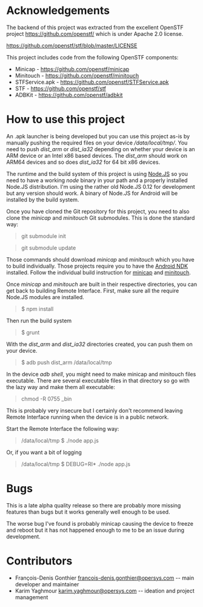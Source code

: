 # Acknowledgements

The backend of this project was extracted from the excellent OpenSTF project https://github.com/openstf/ which is under Apache 2.0 license.

https://github.com/openstf/stf/blob/master/LICENSE

This project includes code from the following OpenSTF components:

* Minicap - https://github.com/openstf/minicap
* Minitouch - https://github.com/openstf/minitouch
* STFService.apk - https://github.com/openstf/STFService.apk
* STF - https://github.com/openstf/stf
* ADBKit - https://github.com/openstf/adbkit

# How to use this project

An .apk launcher is being developed but you can use this project as-is by manually pushing the required files on your device */data/local/tmp/*. You need to push *dist_arm* or *dist_ia32* depending on whether your device is an ARM device or an Intel x86 based devices. The *dist_arm* should work on ARM64 devices and so does *dist_ia32* for 64 bit x86 devices.

The runtime and the build system of this project is using [Node.JS](http://nodejs.org) so you need to have a working *node* binary in your path and a properly installed Node.JS distribution. I'm using the rather old Node.JS 0.12 for development but any version should work. A binary of Node.JS for Android will be installed by the build system.

Once you have cloned the Git repository for this project, you need to also clone the *minicap* and *minitouch* Git submodules. This is done the standard way:

> git submodule init

> git submodule update

Those commands should download *minicap* and *minitouch* which you have to build individually. Those projects require you to have the [Android NDK](http://developer.android.com/tools/sdk/ndk/index.html) installed. Follow the individual build instruction for [minicap](https://github.com/openstf/minicap) and [minitouch](https://github.com/openstf/minitouch).

Once *minicap* and *minitouch* are built in their respective directories, you can get back to building Remote Interface. First, make sure all the require Node.JS modules are installed.

> $ npm install

Then run the build system

> $ grunt

With the *dist_arm* and *dist_ia32* directories created, you can push them on your device.

> $ adb push dist_arm /data/local/tmp

In the device *adb shell*, you might need to make minicap and minitouch files executable. There are several executable files in that directory so go with the lazy way and make them all executable:

> chmod -R 0755 _bin

This is probably very insecure but I certainly don't recommend leaving Remote Interface running when the device is in a public network.

Start the Remote Interface the following way:

> /data/local/tmp $ ./node app.js

Or, if you want a bit of logging

> /data/local/tmp $ DEBUG=RI* ./node app.js

# Bugs

This is a late alpha quality release so there are probably more missing features than bugs but it works generally well enough to be used.

The worse bug I've found is probably minicap causing the device to freeze and reboot but it has not happened enough to me to be an issue during development.

# Contributors
* François-Denis Gonthier francois-denis.gonthier@opersys.com -- main developer and maintainer
* Karim Yaghmour karim.yaghmour@opersys.com -- ideation and project management
